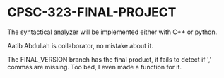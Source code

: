 # CPSC-323-FINAL-PROJECT
The syntactical analyzer will be implemented either with C++ or python.

Aatib Abdullah is collaborator, no mistake about it.


The FINAL_VERSION branch has the final product, it fails to detect if ',' commas are missing.
Too bad, I even made a function for it.
